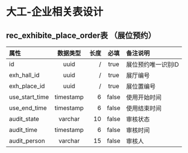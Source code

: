 # 大工-企业相关表设计
## rec_exhibite_place_order表  （展位预约） 
| 属性 | 数据类型 | 长度 | 必填 | 备注说明  |
|:----|:--------:|-----:|:----:|:--------------|
| id |uuid  |/| true | 展位预约唯一识别ID |
| exh_hall_id | uuid | /| true | 展厅编号 | 
| exh_place_id | uuid | /| true | 展位置编号 | 
| use_start_time |timestamp  |6| false | 使用开始时间 |
| use_end_time |timestamp  |6| false | 使用结束时间 |
| audit_state |varchar  |10| false | 审核状态 |
| audit_time |timestamp  |6| false | 审核时间 | 
| audit_person |varchar  |15| false | 审核人 | 















